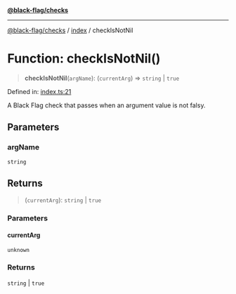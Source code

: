 [**@black-flag/checks**](../../README.md)

***

[@black-flag/checks](../../README.md) / [index](../README.md) / checkIsNotNil

# Function: checkIsNotNil()

> **checkIsNotNil**(`argName`): (`currentArg`) => `string` \| `true`

Defined in: [index.ts:21](https://github.com/Xunnamius/black-flag/blob/ca2ffa711506da01a177594077571970c5333bf5/packages/checks/src/index.ts#L21)

A Black Flag check that passes when an argument value is not falsy.

## Parameters

### argName

`string`

## Returns

> (`currentArg`): `string` \| `true`

### Parameters

#### currentArg

`unknown`

### Returns

`string` \| `true`
